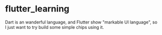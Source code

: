 # flutter_learning

Dart is an wanderful language, and Flutter show "markable UI language", so I just want to try build some simple chips using it.
